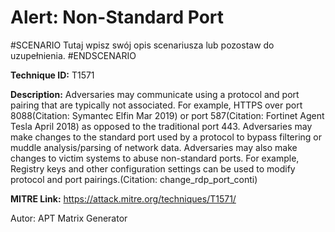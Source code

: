 # Alert: Non-Standard Port

#SCENARIO
Tutaj wpisz swój opis scenariusza lub pozostaw do uzupełnienia.
#ENDSCENARIO

**Technique ID:** T1571

**Description:** Adversaries may communicate using a protocol and port pairing that are typically not associated. For example, HTTPS over port 8088(Citation: Symantec Elfin Mar 2019) or port 587(Citation: Fortinet Agent Tesla April 2018) as opposed to the traditional port 443. Adversaries may make changes to the standard port used by a protocol to bypass filtering or muddle analysis/parsing of network data.  Adversaries may also make changes to victim systems to abuse non-standard ports. For example, Registry keys and other configuration settings can be used to modify protocol and port pairings.(Citation: change_rdp_port_conti)

**MITRE Link:** https://attack.mitre.org/techniques/T1571/

Autor: APT Matrix Generator

<!--
Tactics: 
Technique ID: T1571
Status: Pending
-->
